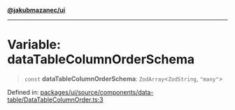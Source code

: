 [**@jakubmazanec/ui**](../README.md)

---

# Variable: dataTableColumnOrderSchema

> `const` **dataTableColumnOrderSchema**: `ZodArray`\<`ZodString`, `"many"`\>

Defined in:
[packages/ui/source/components/data-table/DataTableColumnOrder.ts:3](https://github.com/jakubmazanec/tools/blob/d956cf350ae3e6bad1df754a19dfbabb088c1451/packages/ui/source/components/data-table/DataTableColumnOrder.ts#L3)
